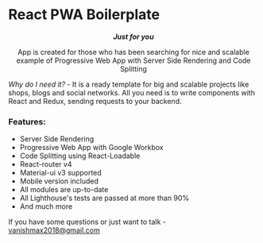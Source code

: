 # React PWA Boilerplate
<p align="center"> <strong><em> Just for you </em></strong> </p>
<p align="center"> App is created for those who has been
searching for nice and scalable example of Progressive Web App with
Server Side Rendering and Code Splitting</p>

*Why do I need it?* - It is a ready template for big and scalable
projects like shops, blogs and social networks. All you need is to
write components with React and Redux, sending requests to your
backend.

### Features:
* Server Side Rendering
* Progressive Web App with Google Workbox
* Code Splitting using React-Loadable
* React-router v4
* Material-ui v3 supported
* Mobile version included
* All modules are up-to-date
* All Lighthouse's tests are passed at more than 90%
* And much more

If you have some questions or just want to talk - vanishmax2018@gmail.com